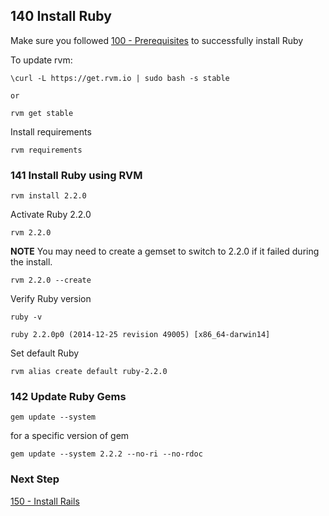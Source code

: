 ## 140 Install Ruby

Make sure you followed [100 - Prerequisites](https://github.com/remomueller/documentation/tree/master/macosx/100-prerequisites.md) to successfully install Ruby

To update rvm:

```
\curl -L https://get.rvm.io | sudo bash -s stable

or

rvm get stable
```

Install requirements

```
rvm requirements
```

### 141 Install Ruby using RVM

```
rvm install 2.2.0
```

Activate Ruby 2.2.0

```
rvm 2.2.0
```

**NOTE** You may need to create a gemset to switch to 2.2.0 if it failed during the install.

```
rvm 2.2.0 --create
```

Verify Ruby version

```
ruby -v
```

```console
ruby 2.2.0p0 (2014-12-25 revision 49005) [x86_64-darwin14]
```

Set default Ruby

```
rvm alias create default ruby-2.2.0
```

### 142 Update Ruby Gems

```
gem update --system
```

for a specific version of gem

```
gem update --system 2.2.2 --no-ri --no-rdoc
```

### Next Step

[150 - Install Rails](https://github.com/remomueller/documentation/tree/master/macosx/150-rails.md)
